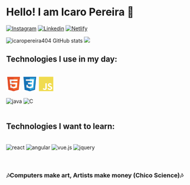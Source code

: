 # Hello! I am Icaro Pereira 🤙
[![Instagram](https://img.shields.io/badge/Instagram-E4405F?style=for-the-badge&logo=instagram&logoColor=white)](https://www.instagram.com/icaro.pereira_/)
[![Linkedin](https://img.shields.io/badge/LinkedIn-0077B5?style=for-the-badge&logo=linkedin&logoColor=white)](https://www.linkedin.com/in/icaro-pereira-204b77235/)
[![Netlify](https://img.shields.io/badge/Netlify-00C7B7?style=for-the-badge&logo=netlify&logoColor=white)](https://app.netlify.com/teams/icarop995/overview)

![icaropereira404 GitHub stats](https://github-readme-stats.vercel.app/api?username=icaropereira404&show_icons=true&theme=dracula)
<img height="140em" src="https://github-readme-stats.vercel.app/api/top-langs/?username=icaropereira404&layout=compact&langs_count=7&theme=dracula"/>


## Technologies I use in my day:

<div style="display: inline_block"><br>
    <img align="center" alt="HTML5" height="40" width="40" src="https://raw.githubusercontent.com/devicons/devicon/master/icons/html5/html5-original.svg">
    <img align="center" alt="CSS3" height="40" width="40" src="https://raw.githubusercontent.com/devicons/devicon/master/icons/css3/css3-original.svg">
     <img align="center" alt="JavaScript" height="40" width="40" src="https://raw.githubusercontent.com/devicons/devicon/master/icons/javascript/javascript-plain.svg"><br><br>
    <img align="center" alt="java" src="https://img.shields.io/badge/Java-ED8B00?style=for-the-badge&logo=java&logoColor=white  ">
    <img align="center" alt="C" src="https://img.shields.io/badge/C-00599C?style=for-the-badge&logo=c&logoColor=white">
</div><br>

## Technologies I want to learn: 

<div><br>
    <img align="center" alt="react" src="https://img.shields.io/badge/React-20232A?style=for-the-badge&logo=react&logoColor=61DAFB">
    <img align="center" alt="angular" src="https://img.shields.io/badge/Angular-DD0031?style=for-the-badge&logo=angular&logoColor=white">
    <img align="center" alt="vue.js" src="https://img.shields.io/badge/Vue.js-35495E?style=for-the-badge&logo=vue.js&logoColor=4FC08D">
    <img align="center" alt="jquery" src="https://img.shields.io/badge/jQuery-0769AD?style=for-the-badge&logo=jquery&logoColor=white">
</div><br><br>

### 🎶Computers make art, Artists make money (Chico Science)🎶
